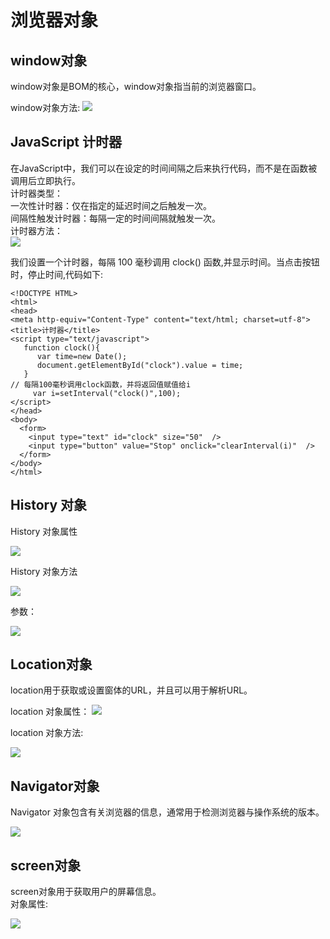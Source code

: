 # 浏览器对象

## window对象
window对象是BOM的核心，window对象指当前的浏览器窗口。

window对象方法:
![](http://img.imooc.com/535483720001a54506670563.jpg)



## JavaScript 计时器

在JavaScript中，我们可以在设定的时间间隔之后来执行代码，而不是在函数被调用后立即执行。  
计时器类型：  
一次性计时器：仅在指定的延迟时间之后触发一次。  
间隔性触发计时器：每隔一定的时间间隔就触发一次。  
计时器方法：  
![](http://img.imooc.com/56976e1700014fc504090143.jpg)

我们设置一个计时器，每隔 100 毫秒调用 clock() 函数,并显示时间。当点击按钮时，停止时间,代码如下:

```
<!DOCTYPE HTML>
<html>
<head>
<meta http-equiv="Content-Type" content="text/html; charset=utf-8">
<title>计时器</title>
<script type="text/javascript">
   function clock(){
      var time=new Date();                     
      document.getElementById("clock").value = time;
   }
// 每隔100毫秒调用clock函数，并将返回值赋值给i
     var i=setInterval("clock()",100);
</script>
</head>
<body>
  <form>
    <input type="text" id="clock" size="50"  />
    <input type="button" value="Stop" onclick="clearInterval(i)"  />
  </form>
</body>
</html>
```

## History 对象

History 对象属性

![](http://img.imooc.com/53548c030001759e05840068.jpg)


History 对象方法

![](http://img.imooc.com/53548c200001228206210123.jpg)

 
参数：

![](http://img.imooc.com/5354947e00011a9a06490153.jpg)


## Location对象

location用于获取或设置窗体的URL，并且可以用于解析URL。


location 对象属性：
![](http://img.imooc.com/5354b1d00001c4ec06220271.jpg)

location 对象方法:

![](http://img.imooc.com/5354b1eb00016a2405170126.jpg)

## Navigator对象

Navigator 对象包含有关浏览器的信息，通常用于检测浏览器与操作系统的版本。


![](http://img.imooc.com/5354cff70001428b06880190.jpg)

## screen对象
screen对象用于获取用户的屏幕信息。  
对象属性: 


![](http://img.imooc.com/5354d2810001a47706210213.jpg)


